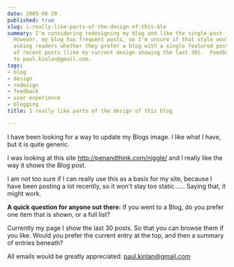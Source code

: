 ```yaml
---
date: 2005-08-20
published: true
slug: i-really-like-parts-of-the-design-of-this-blo
summary: I'm considering redesigning my blog and like the single-post focus of penandthink.com/niggle.
  However, my blog has frequent posts, so I'm unsure if that style would work.  I'm
  asking readers whether they prefer a blog with a single featured post or a list
  of recent posts (like my current design showing the last 30).  Feedback can be sent
  to paul.kinlan@gmail.com.
tags:
- blog
- design
- redesign
- feedback
- user experience
- blogging
title: I really like parts of the design of this blog

---
```

I have been looking for a way to update my Blogs image. I like what I have, but it is quite generic.<p />I was looking at this site <a href="http://penandthink.com/niggle/">http://penandthink.com/niggle/</a> and I really like the way it shows the Blog post.<p />I am not too sure if I can really use this as a basis for my site, because I have been posting a lot recently, so it won't stay too static...... Saying that, it might work.<p /><strong>A quick question for anyone out there:</strong>  If you went to a Blog, do you prefer one item that is shown, or a full list?<p />Currently my page I show the last 30 posts.  So that you can browse them if you like.  Would you prefer the current entry at the top, and then a summary of entries beneath?<p />All emails would be greatly appreciated:  <a href="mailto:paul.kinlan@gmail.com">paul.kinlan@gmail.com</a><p />

